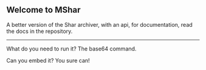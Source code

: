 ## Welcome to MShar

A better version of the Shar archiver, with an api, for documentation, read the docs in the repository.

<hr>

What do you need to run it? The base64 command.

Can you embed it? You sure can!
